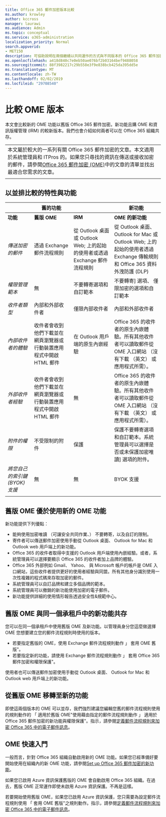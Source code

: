 ```yaml
---
title: Office 365 郵件加密版本比較
ms.author: krowley
author: kccross
manager: laurawi
ms.audience: Admin
ms.topic: conceptual
ms.service: o365-administration
localization_priority: Normal
search.appverid:
- MET150
description: 可協助說明在兩個繼續以共同運作的方式與不同版本的 Office 365 郵件加密，以及傳送的功能差異。
ms.openlocfilehash: a418d840c7e0eb50ae076bf2b03164bef9488058
ms.sourcegitcommit: 88f3982217c29b558e3f9e838bcb425da395dd5e
ms.translationtype: MT
ms.contentlocale: zh-TW
ms.lasthandoff: 02/02/2019
ms.locfileid: "29708540"
---
```

# <a name="compare-versions-of-ome"></a>比較 OME 版本

本文會比較新的 OME 功能以舊版 Office 365 郵件加密。新功能且購 OME 和資訊版權管理 (IRM) 的較新版本。我們也會介紹如何兩者可以在 Office 365 組織共存。

||
|:-----|
|本文屬於較大的一系列有關 Office 365 郵件加密的文章。本文適用於系統管理員和 ITPros 的。如果您只尋找的資訊在傳送或接收加密的郵件，請參閱[Office 365 郵件加密 (OME)](ome.md)中的文章的清單並找出最適合您需求的文章。 |
||

## <a name="side-by-side-comparison-of-features-and-capabilities"></a>以並排比較的特性與功能

|                                   |舊的功能       |                   |新功能              |
|-----------------------------------|-------------------|-------------------|--------------------------|
|**功能**                     | **舊版 OME**    | **IRM**           | **OME 的新功能** |
|*傳送加密的郵件*        |透過 Exchange 郵件流程規則|從 Outlook 桌面或 Outlook Web; 上的起始的使用者或透過 Exchange 郵件流程規則|從 Outlook 桌面、 Outlook for Mac 或 Outlook Web; 上的起始的使用者透過 Exchange 傳輸規則和 Office 365 資料外洩防護 (DLP)|
|*權限管理範本*       |   無      |不要轉寄選項和自訂範本|不要轉寄] 選項、 僅限加密的選項和自訂範本|
|*收件者類型*                   |內部和外部收件者|僅限內部收件者         |內部和外部收件者|
|*內部收件者的體驗*|收件者會收到他們下載並在網頁瀏覽器或行動裝置應用程式中開啟 HTML 郵件|在 Outlook 用戶端的原生內嵌經驗|Office 365 的收件者的原生內嵌體驗。所有其他收件者可以讀取郵件從 OME 入口網站 （沒有下載 （英文） 或應用程式所需）。|
|*外部收件者經驗*|收件者會收到他們下載並在網頁瀏覽器或行動裝置應用程式中開啟 HTML 郵件|無|Office 365 的收件者的原生內嵌體驗。所有其他收件者可以讀取郵件從 OME 入口網站 （沒有下載 （英文） 或應用程式所需）。|
|*附件的權限*           |不受限制的附件|保護|保護不要轉寄選項和自訂範本。系統管理員可以選擇是否或未保護加密唯讀] 選項的附件。|
|*將您自己的索引鍵 (BYOK) 支援*|無                |無               |BYOK 支援          |
||

## <a name="advantages-of-using-the-new-ome-capabilities-over-legacy-ome"></a>舊版 OME 優於使用新的 OME 功能

新功能提供下列優點：

- 能夠使用加密唯讀 （可讓安全共同作業、） 不要轉寄，以及自訂的限制。
- 寄件者可以傳送郵件加密使用手動從 Outlook 桌面、 Outlook for Mac 和 Outlook web 用戶端上的新功能。
- Office 365 的收件者取得中支援的 Outlook 用戶端使用內嵌經驗。或者，系統管理員可以選擇要顯示 Office 365 的收件者加上品牌的體驗。
- Office 365 外部例如 Gmail、 Yahoo、 與 Microsoft 帳戶的帳戶是 OME 入口網站，這些收件者提供更好的使用者經驗與同盟。所有其他身分識別使用一次性複雜的程式碼來存取加密的郵件。
- 系統管理員可以自訂品牌和建立多個品牌的範本。
- 系統管理員可以撤銷的新功能使用加密的電子郵件。
- 新功能提供詳細的使用情形報告透過安全性&amp;規範中心。

## <a name="coexistence-of-legacy-ome-and-the-new-capabilities-in-the-same-tenant"></a>舊版 OME 與同一個承租戶中的新功能共存

您可以在同一個承租戶中使用舊版 OME 及新功能。以管理員身分您這麼做選擇 OME 您想要建立您的郵件流程規則時使用的版本。

- 若要指定舊版的 OME，使用 Exchange 郵件流程規則動作 」 套用 OME 舊版"。
- 若要指定新的功能，請使用 Exchange 郵件流程規則動作 」 套用 Office 365 郵件加密和權限保護"。

使用者也可以傳送郵件加密使用手動從 Outlook 桌面、 Outlook for Mac 和 Outlook web 用戶端上的新功能。

## <a name="migrating-from-legacy-ome-to-the-new-capabilities"></a>從舊版 OME 移轉至新的功能

即使這兩個版本的 OME 可以並存，我們強烈建議您編輯您舊的郵件流程規則使用的規則動作的 「 適用於舊版 OME"使用藉由指定的郵件流程規則動作 」 適用於 Office 365 郵件加密的新功能與權限保護"。指示，請參閱[定義郵件流程規則來加密 Office 365 中的電子郵件訊息](define-mail-flow-rules-to-encrypt-email.md)。

## <a name="getting-started-with-ome"></a>OME 快速入門

一般而言，針對 Office 365 組織自動啟用新的 OME 功能。如果您已經準備好要開始使用在組織內的新 OME 功能，請參閱[Set up Office 365 郵件加密的新功能](set-up-new-message-encryption-capabilities.md)。

如果您已啟用 Azure 資訊保護舊版的 OME 會自動啟用 Office 365 組織。在過去，舊版 OME 正常運作即使未啟用 Azure 資訊保護。不再是這樣。

若要開始使用舊版 OME，如果您已啟用 Azure 資訊保護，您只需要為設定郵件流程規則使用 「 套用 OME 舊版"之規則動作。指示，請參閱[定義郵件流程規則來加密 Office 365 中的電子郵件訊息](define-mail-flow-rules-to-encrypt-email.md)。